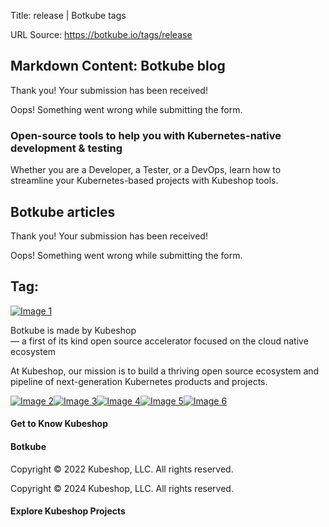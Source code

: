 Title: release | Botkube tags

URL Source: https://botkube.io/tags/release

Markdown Content:
Botkube blog
------------

Thank you! Your submission has been received!

Oops! Something went wrong while submitting the form.

### Open-source tools to help you with Kubernetes-native development & testing

Whether you are a Developer, a Tester, or a DevOps, learn how to streamline your Kubernetes-based projects with Kubeshop tools.

Botkube articles
----------------

Thank you! Your submission has been received!

Oops! Something went wrong while submitting the form.

Tag:
----

[![Image 1](https://assets-global.website-files.com/61e00b3936e571a4ea7a5a4c/6229e3e36326f53a16e2f2d9_Logo-Kubeshop.svg)](https://kubeshop.io/)

Botkube is made by Kubeshop  
— a first of its kind open source accelerator focused on the cloud native ecosystem

At Kubeshop, our mission is to build a thriving open source ecosystem and pipeline of next-generation Kubernetes products and projects.

[![Image 2](https://assets-global.website-files.com/61e00b3936e571a4ea7a5a4c/6229e3e36326f5ad84e2f2da_%EF%82%9B.svg)](https://github.com/kubeshop)[![Image 3](https://assets-global.website-files.com/61e00b3936e571a4ea7a5a4c/6229e3e36326f5e948e2f2dc_%EF%8E%92.svg)](https://discord.com/invite/6zupCZFQbe)[![Image 4](https://assets-global.website-files.com/61e00b3936e571a4ea7a5a4c/6229e3e36326f56100e2f2dd_%EF%82%99.svg)](https://twitter.com/thekubeshop)[![Image 5](https://assets-global.website-files.com/61e00b3936e571a4ea7a5a4c/6229e3e36326f57933e2f2db_%EF%82%8C.svg)](https://www.linkedin.com/company/kubeshop)[![Image 6](https://assets-global.website-files.com/633705de6adaa38599d8e258/639be0ef872f3147b5c8f5a4_youtube.svg)](https://www.youtube.com/@thekubeshop)

#### Get to Know Kubeshop

#### Botkube

Copyright © 2022 Kubeshop, LLC. All rights reserved.

Copyright © 2024 Kubeshop, LLC. All rights reserved.

#### Explore Kubeshop Projects
